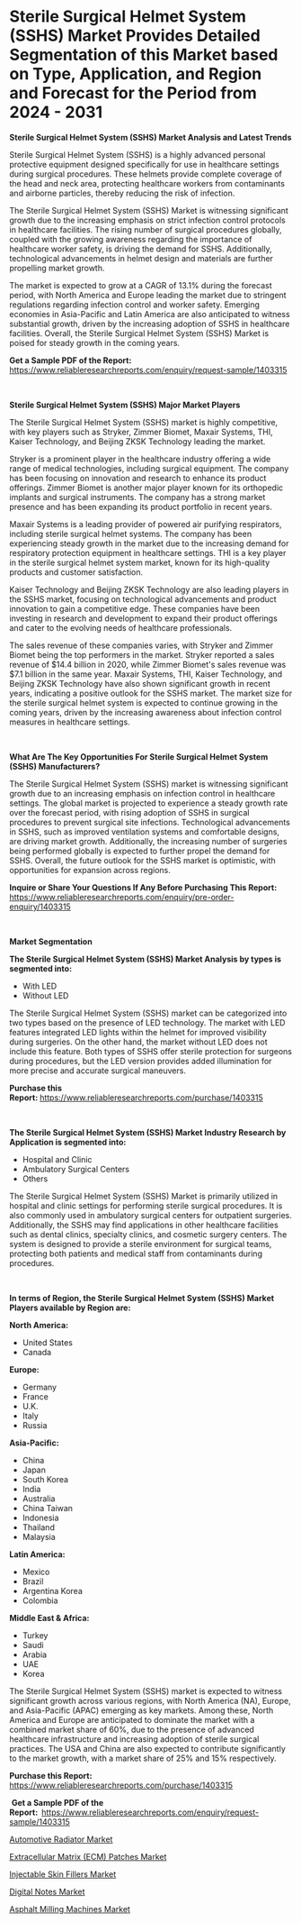 <p><h1>Sterile Surgical Helmet System (SSHS) Market Provides Detailed Segmentation of this Market based on Type, Application, and Region and Forecast for the Period from 2024 - 2031</h1></p><p><strong>Sterile Surgical Helmet System (SSHS) Market Analysis and Latest Trends</strong></p>
<p><p>Sterile Surgical Helmet System (SSHS) is a highly advanced personal protective equipment designed specifically for use in healthcare settings during surgical procedures. These helmets provide complete coverage of the head and neck area, protecting healthcare workers from contaminants and airborne particles, thereby reducing the risk of infection.</p><p>The Sterile Surgical Helmet System (SSHS) Market is witnessing significant growth due to the increasing emphasis on strict infection control protocols in healthcare facilities. The rising number of surgical procedures globally, coupled with the growing awareness regarding the importance of healthcare worker safety, is driving the demand for SSHS. Additionally, technological advancements in helmet design and materials are further propelling market growth.</p><p>The market is expected to grow at a CAGR of 13.1% during the forecast period, with North America and Europe leading the market due to stringent regulations regarding infection control and worker safety. Emerging economies in Asia-Pacific and Latin America are also anticipated to witness substantial growth, driven by the increasing adoption of SSHS in healthcare facilities. Overall, the Sterile Surgical Helmet System (SSHS) Market is poised for steady growth in the coming years.</p></p>
<p><strong>Get a Sample PDF of the Report:&nbsp;</strong> <a href="https://www.reliableresearchreports.com/enquiry/request-sample/1403315">https://www.reliableresearchreports.com/enquiry/request-sample/1403315</a></p>
<p>&nbsp;</p>
<p><strong>Sterile Surgical Helmet System (SSHS) Major Market Players</strong></p>
<p><p>The Sterile Surgical Helmet System (SSHS) market is highly competitive, with key players such as Stryker, Zimmer Biomet, Maxair Systems, THI, Kaiser Technology, and Beijing ZKSK Technology leading the market.</p><p>Stryker is a prominent player in the healthcare industry offering a wide range of medical technologies, including surgical equipment. The company has been focusing on innovation and research to enhance its product offerings. Zimmer Biomet is another major player known for its orthopedic implants and surgical instruments. The company has a strong market presence and has been expanding its product portfolio in recent years.</p><p>Maxair Systems is a leading provider of powered air purifying respirators, including sterile surgical helmet systems. The company has been experiencing steady growth in the market due to the increasing demand for respiratory protection equipment in healthcare settings. THI is a key player in the sterile surgical helmet system market, known for its high-quality products and customer satisfaction.</p><p>Kaiser Technology and Beijing ZKSK Technology are also leading players in the SSHS market, focusing on technological advancements and product innovation to gain a competitive edge. These companies have been investing in research and development to expand their product offerings and cater to the evolving needs of healthcare professionals.</p><p>The sales revenue of these companies varies, with Stryker and Zimmer Biomet being the top performers in the market. Stryker reported a sales revenue of $14.4 billion in 2020, while Zimmer Biomet's sales revenue was $7.1 billion in the same year. Maxair Systems, THI, Kaiser Technology, and Beijing ZKSK Technology have also shown significant growth in recent years, indicating a positive outlook for the SSHS market. The market size for the sterile surgical helmet system is expected to continue growing in the coming years, driven by the increasing awareness about infection control measures in healthcare settings.</p></p>
<p>&nbsp;</p>
<p><strong>What Are The Key Opportunities For Sterile Surgical Helmet System (SSHS) Manufacturers?</strong></p>
<p><p>The Sterile Surgical Helmet System (SSHS) market is witnessing significant growth due to an increasing emphasis on infection control in healthcare settings. The global market is projected to experience a steady growth rate over the forecast period, with rising adoption of SSHS in surgical procedures to prevent surgical site infections. Technological advancements in SSHS, such as improved ventilation systems and comfortable designs, are driving market growth. Additionally, the increasing number of surgeries being performed globally is expected to further propel the demand for SSHS. Overall, the future outlook for the SSHS market is optimistic, with opportunities for expansion across regions.</p></p>
<p><strong>Inquire or Share Your Questions If Any Before Purchasing This Report:</strong> <a href="https://www.reliableresearchreports.com/enquiry/pre-order-enquiry/1403315">https://www.reliableresearchreports.com/enquiry/pre-order-enquiry/1403315</a></p>
<p>&nbsp;</p>
<p><strong>Market Segmentation</strong></p>
<p><strong>The Sterile Surgical Helmet System (SSHS) Market Analysis by types is segmented into:</strong></p>
<p><ul><li>With LED</li><li>Without LED</li></ul></p>
<p><p>The Sterile Surgical Helmet System (SSHS) market can be categorized into two types based on the presence of LED technology. The market with LED features integrated LED lights within the helmet for improved visibility during surgeries. On the other hand, the market without LED does not include this feature. Both types of SSHS offer sterile protection for surgeons during procedures, but the LED version provides added illumination for more precise and accurate surgical maneuvers.</p></p>
<p><strong>Purchase this Report:&nbsp;</strong><a href="https://www.reliableresearchreports.com/purchase/1403315">https://www.reliableresearchreports.com/purchase/1403315</a></p>
<p>&nbsp;</p>
<p><strong>The Sterile Surgical Helmet System (SSHS) Market Industry Research by Application is segmented into:</strong></p>
<p><ul><li>Hospital and Clinic</li><li>Ambulatory Surgical Centers</li><li>Others</li></ul></p>
<p><p>The Sterile Surgical Helmet System (SSHS) Market is primarily utilized in hospital and clinic settings for performing sterile surgical procedures. It is also commonly used in ambulatory surgical centers for outpatient surgeries. Additionally, the SSHS may find applications in other healthcare facilities such as dental clinics, specialty clinics, and cosmetic surgery centers. The system is designed to provide a sterile environment for surgical teams, protecting both patients and medical staff from contaminants during procedures.</p></p>
<p>&nbsp;</p>
<p><strong>In terms of Region, the Sterile Surgical Helmet System (SSHS) Market Players available by Region are:</strong></p>
<p>
    <p> <strong> North America: </strong>
        <ul>
            <li>United States</li>
            <li>Canada</li>
        </ul>
        </p> 
    <p> <strong> Europe: </strong>
        <ul>
            <li>Germany</li>
            <li>France</li>
            <li>U.K.</li>
            <li>Italy</li>
            <li>Russia</li>
        </ul>
        </p> 
    <p> <strong> Asia-Pacific: </strong>
        <ul>
            <li>China</li>
            <li>Japan</li>
            <li>South Korea</li>
            <li>India</li>
            <li>Australia</li>
            <li>China Taiwan</li>
            <li>Indonesia</li>
            <li>Thailand</li>
            <li>Malaysia</li>
        </ul>
        </p> 
    <p> <strong> Latin America: </strong>
        <ul>
            <li>Mexico</li>
            <li>Brazil</li>
            <li>Argentina Korea</li>
            <li>Colombia</li>
        </ul>
        </p> 
    <p> <strong> Middle East & Africa: </strong>
        <ul>
            <li>Turkey</li>
            <li>Saudi</li>
            <li>Arabia</li>
            <li>UAE</li>
            <li>Korea</li>
        </ul>
    </p>
    </p>
<p><p>The Sterile Surgical Helmet System (SSHS) market is expected to witness significant growth across various regions, with North America (NA), Europe, and Asia-Pacific (APAC) emerging as key markets. Among these, North America and Europe are anticipated to dominate the market with a combined market share of 60%, due to the presence of advanced healthcare infrastructure and increasing adoption of sterile surgical practices. The USA and China are also expected to contribute significantly to the market growth, with a market share of 25% and 15% respectively.</p></p>
<p><strong>Purchase this Report: </strong><a href="https://www.reliableresearchreports.com/purchase/1403315">https://www.reliableresearchreports.com/purchase/1403315</a></p>
<p>&nbsp;<strong>Get a Sample PDF of the Report:&nbsp;&nbsp;</strong><a href="https://www.reliableresearchreports.com/enquiry/request-sample/1403315">https://www.reliableresearchreports.com/enquiry/request-sample/1403315</a></p>
<p><strong></strong></p>
<p><p><a href="https://view.publitas.com/reportprime-1/automotive-radiator-market-offers-provide-insightful-data-for-the-time-period-from-2024-to-2031-and-also-provide-analysis-based-on-application-type-and-region/">Automotive Radiator Market</a></p><p><a href="https://issuu.com/reportprime-2/docs/extracellular-matrix-ecm-patches-market-size-2030.">Extracellular Matrix (ECM) Patches Market</a></p><p><a href="https://github.com/santosh758595/Market-Research-Report-List-3/blob/main/injectable-skin-fillers-market.md">Injectable Skin Fillers Market</a></p><p><a href="https://view.publitas.com/reportprime-1/digital-notes-market-provides-a-comprehensive-analysis-including-a-macro-overview-of-the-market-as-well-as-micro-details-such-as-market-size-and-competitive-landscape/">Digital Notes Market</a></p><p><a href="https://github.com/elizabethdagraca/Market-Research-Report-List-2/blob/main/asphalt-milling-machines-market.md">Asphalt Milling Machines Market</a></p></p>